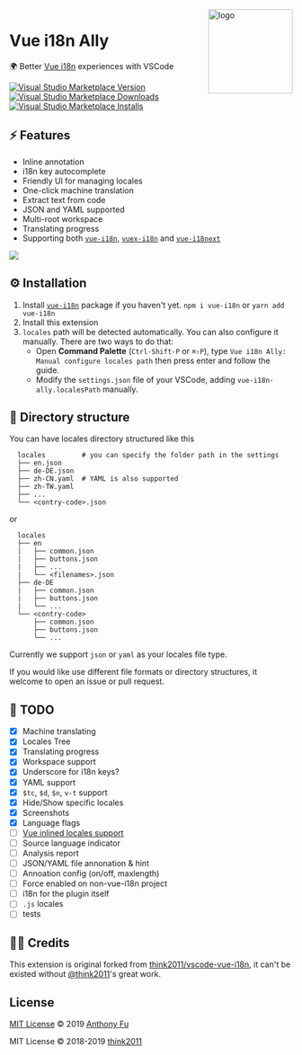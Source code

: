 <img src="https://raw.githubusercontent.com/antfu/vue-i18n-ally/master/static/logo.png" alt="logo" width="150" align="right"/>

# Vue i18n Ally

🌍 Better [Vue i18n](https://github.com/kazupon/vue-i18n) experiences with VSCode

[![Visual Studio Marketplace Version](https://img.shields.io/visual-studio-marketplace/v/antfu.vue-i18n-ally.svg?color=blue&style=flat-square&label=VSCode%20Marketplace&logo=data%3Aimage%2Fsvg%2Bxml%3Bbase64%2CPHN2ZyBpZD0iTGF5ZXJfMSIgeG1sbnM9Imh0dHA6Ly93d3cudzMub3JnLzIwMDAvc3ZnIiB2aWV3Qm94PSIwIDAgMjM0IDIzNS4xIiB3aWR0aD0iMjQ4OCIgaGVpZ2h0PSIyNTAwIj48c3R5bGU%2BLnN0MHtmaWxsOiMwMTc5Y2J9PC9zdHlsZT48cGF0aCBjbGFzcz0ic3QwIiBkPSJNODMuMyAxNDMuOWwtNTggNDUuMkwwIDE3Ni41VjU4LjdMMjUuMiA0Nmw1Ny42IDQ1LjNMMTc0IDBsNjAgMjMuOXYxODYuOWwtNTkuNyAyNC4zLTkxLTkxLjJ6bTg4LjkgMTUuOVY3NS4zbC01NC42IDQyLjMgNTQuNiA0Mi4yek0yNy4zIDE0NC42TDU2IDExOC41IDI3LjMgODkuOXY1NC43eiIvPjwvc3ZnPg%3D%3D)](https://marketplace.visualstudio.com/items?itemName=antfu.vue-i18n-ally)
[![Visual Studio Marketplace Downloads](https://img.shields.io/visual-studio-marketplace/d/antfu.vue-i18n-ally.svg?style=flat-square)](https://marketplace.visualstudio.com/items?itemName=antfu.vue-i18n-ally)
[![Visual Studio Marketplace Installs](https://img.shields.io/visual-studio-marketplace/i/antfu.vue-i18n-ally.svg?style=flat-square)](https://marketplace.visualstudio.com/items?itemName=antfu.vue-i18n-ally)


## ⚡ Features

- Inline annotation
- i18n key autocomplete
- Friendly UI for managing locales
- One-click machine translation
- Extract text from code
- JSON and YAML supported
- Multi-root workspace
- Translating progress
- Supporting both [`vue-i18n`](https://github.com/kazupon/vue-i18n), [`vuex-i18n`](https://github.com/dkfbasel/vuex-i18n) and [`vue-i18next`](https://github.com/panter/vue-i18next)

![](https://raw.githubusercontent.com/antfu/vue-i18n-ally/master/screenshots/overview.png)


## ⚙ Installation

1. Install [`vue-i18n`](https://github.com/kazupon/vue-i18n) package if you haven't yet. `npm i vue-i18n` or `yarn add vue-i18n`
2. Install this extension
3. `locales` path will be detected automatically. You can also configure it manually. There are two ways to do that:
   - Open **Command Palette** (`Ctrl-Shift-P` or `⌘⇧P`), type `Vue i18n Ally: Manual configure locales path` then press enter and follow the guide.
   - Modify the `settings.json` file of your VSCode, adding `vue-i18n-ally.localesPath` manually.

## 📂 Directory structure

You can have locales directory structured like this

```
  locales         # you can specify the folder path in the settings
  ├── en.json
  ├── de-DE.json
  ├── zh-CN.yaml  # YAML is also supported
  ├── zh-TW.yaml
  ├── ...
  └── <contry-code>.json
```

or

```
  locales
  ├── en
  |   ├── common.json
  |   ├── buttons.json
  |   ├── ...
  |   └── <filenames>.json
  ├── de-DE
  |   ├── common.json
  |   ├── buttons.json
  |   └── ...
  └── <contry-code>
      ├── common.json
      ├── buttons.json
      └── ...
```

Currently we support `json` or `yaml` as your locales file type.

If you would like use different file formats or directory structures, it welcome to open an issue or pull request.

## 📅 TODO

- [x] Machine translating
- [x] Locales Tree
- [x] Translating progress
- [x] Workspace support
- [x] Underscore for i18n keys?
- [x] YAML support
- [x] `$tc`, `$d`, `$n`, `v-t` support
- [x] Hide/Show specific locales
- [x] Screenshots
- [x] Language flags
- [ ] [Vue inlined locales support](http://kazupon.github.io/vue-i18n/guide/sfc.html)
- [ ] Source language indicator
- [ ] Analysis report
- [ ] JSON/YAML file annonation & hint
- [ ] Annoation config (on/off, maxlength)
- [ ] Force enabled on non-vue-i18n project
- [ ] i18n for the plugin itself
- [ ] `.js` locales
- [ ] tests

## 👨‍💻 Credits

This extension is original forked from [think2011/vscode-vue-i18n](https://github.com/think2011/vscode-vue-i18n), it can't be existed without [@think2011](https://github.com/think2011)'s great work.

## License

[MIT License](https://github.com/antfu/vue-i18n-ally/blob/master/LICENSE) © 2019 [Anthony Fu](https://github.com/antfu)

MIT License © 2018-2019 [think2011](https://github.com/think2011)
